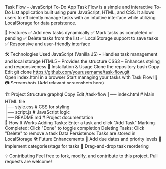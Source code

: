 Task Flow – JavaScript To-Do App
Task Flow is a simple and interactive To-Do List application built using pure JavaScript, HTML, and CSS. It allows users to efficiently manage tasks with an intuitive interface while utilizing LocalStorage for data persistence.

🚀 Features
✅ Add new tasks dynamically
✅ Mark tasks as completed or pending
✅ Delete tasks from the list
✅ LocalStorage support to save tasks
✅ Responsive and user-friendly interface

🛠 Technologies Used
JavaScript (Vanilla JS) – Handles task management and local storage
HTML5 – Provides the structure
CSS3 – Enhances styling and responsiveness
📌 Installation & Usage
Clone the repository
bash
Copy
Edit
git clone https://github.com/yourusername/task-flow.git  
Open index.html in a browser
Start managing your tasks with Task Flow! 🎯
📷 Screenshots
(Add relevant screenshots here)

🏗 Project Structure
graphql
Copy
Edit
/task-flow
│── index.html      # Main HTML file  
│── style.css       # CSS for styling  
│── script.js       # JavaScript logic  
│── README.md       # Project documentation  
🎯 How It Works
Adding Tasks: Enter a task and click "Add Task"
Marking Completed: Click "Done" to toggle completion
Deleting Tasks: Click "Delete" to remove a task
Data Persistence: Tasks are stored in LocalStorage
🛠 Future Enhancements
🔹 Add due dates and priority levels
🔹 Implement categories/tags for tasks
🔹 Drag-and-drop task reordering

💡 Contributing
Feel free to fork, modify, and contribute to this project. Pull requests are welcome!